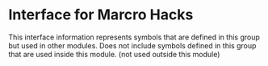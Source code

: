 
# Interface for Marcro Hacks
This interface information represents symbols that are defined in this group but used in other modules.  Does not include symbols defined in this group that are used inside this module.
(not used outside this module)
